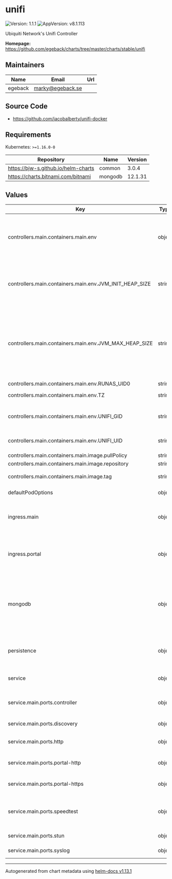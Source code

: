 # unifi

![Version: 1.1.1](https://img.shields.io/badge/Version-1.1.1-informational?style=flat-square) ![AppVersion: v8.1.113](https://img.shields.io/badge/AppVersion-v8.1.113-informational?style=flat-square)

Ubiquiti Network's Unifi Controller

**Homepage:** <https://github.com/egeback/charts/tree/master/charts/stable/unifi>

## Maintainers

| Name | Email | Url |
| ---- | ------ | --- |
| egeback | <marky@egeback.se> |  |

## Source Code

* <https://github.com/jacobalberty/unifi-docker>

## Requirements

Kubernetes: `>=1.16.0-0`

| Repository | Name | Version |
|------------|------|---------|
| https://bjw-s.github.io/helm-charts | common | 3.0.4 |
| https://charts.bitnami.com/bitnami | mongodb | 12.1.31 |

## Values

| Key | Type | Default | Description |
|-----|------|---------|-------------|
| controllers.main.containers.main.env | object | See below | environment variables. See more environment variables in the [image documentation](https://github.com/jacobalberty/unifi-docker#environment-variables). |
| controllers.main.containers.main.env.JVM_INIT_HEAP_SIZE | string | `nil` | Java Virtual Machine (JVM) initial, and minimum, heap size Unset value means there is no lower limit |
| controllers.main.containers.main.env.JVM_MAX_HEAP_SIZE | string | `"1024M"` | Java Virtual Machine (JVM) maximum heap size For larger installations a larger value is recommended. For memory constrained system this value can be lowered. |
| controllers.main.containers.main.env.RUNAS_UID0 | string | `"false"` | Run UniFi as root |
| controllers.main.containers.main.env.TZ | string | `"UTC"` | Set the container timezone |
| controllers.main.containers.main.env.UNIFI_GID | string | `"999"` | Specify the group ID the application will run as |
| controllers.main.containers.main.env.UNIFI_UID | string | `"999"` | Specify the user ID the application will run as |
| controllers.main.containers.main.image.pullPolicy | string | `"IfNotPresent"` | image pull policy |
| controllers.main.containers.main.image.repository | string | `"jacobalberty/unifi"` | image repository |
| controllers.main.containers.main.image.tag | string | `"{{ .Chart.AppVersion }}"` |  |
| defaultPodOptions | object | See below | pod security context. |
| ingress.main | object | See values.yaml | Enable and configure ingress settings for the chart under this key. |
| ingress.portal | object | See values.yaml | Enable and configure settings for the captive portal ingress under this key. |
| mongodb | object | See values.yaml | Enable and configure mongodb database subchart under this key.    For more options see [mongodb chart documentation](https://github.com/bitnami/charts/tree/master/bitnami/mongodb) |
| persistence | object | See values.yaml | Configure persistence settings for the chart under this key. |
| service | object | See values.yaml | Configures service settings for the chart. |
| service.main.ports.controller | object | See values.yaml | Configure Controller port used for device command/control |
| service.main.ports.discovery | object | See values.yaml | Configure device discovery port |
| service.main.ports.http | object | See values.yaml | Configure Web interface + API port |
| service.main.ports.portal-http | object | See values.yaml | Configure Captive Portal HTTP port |
| service.main.ports.portal-https | object | See values.yaml | Configure Captive Portal HTTPS port |
| service.main.ports.speedtest | object | See values.yaml | Configure Speedtest port (used for UniFi mobile speed test) |
| service.main.ports.stun | object | See values.yaml | Configure STUN port |
| service.main.ports.syslog | object | See values.yaml | Configure remote syslog port |

----------------------------------------------
Autogenerated from chart metadata using [helm-docs v1.13.1](https://github.com/norwoodj/helm-docs/releases/v1.13.1)
